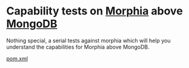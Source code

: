 

Capability tests on [Morphia](https://github.com/mongodb/morphia) above [MongoDB](https://www.mongodb.org/)
================

Nothing special, a serial tests against morphia which will help you understand the capabilities for Morphia above MongoDB.


[pom.xml](pom.xml)
